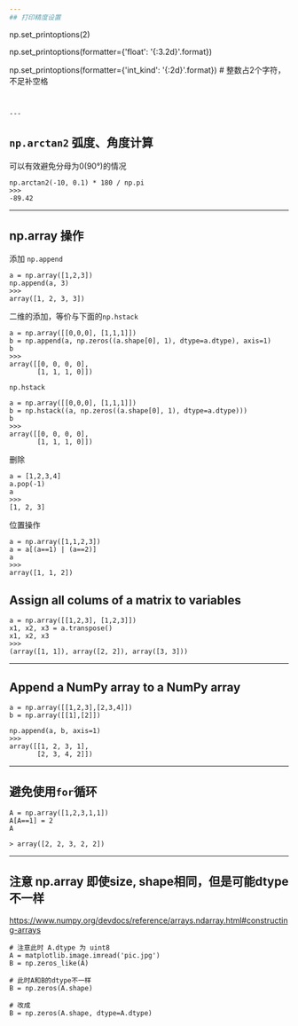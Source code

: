 ```yaml
---
## 打印精度设置
```
np.set_printoptions(2)

np.set_printoptions(formatter={'float': '{:3.2d}'.format})

np.set_printoptions(formatter={'int_kind': '{:2d}'.format}) # 整数占2个字符，不足补空格
```


---
```

## `np.arctan2` 弧度、角度计算
可以有效避免分母为0(90°)的情况
```
np.arctan2(-10, 0.1) * 180 / np.pi
>>>
-89.42
```

---
## np.array 操作
添加
`np.append`
```
a = np.array([1,2,3])
np.append(a, 3)
>>>
array([1, 2, 3, 3])
```

二维的添加，等价与下面的`np.hstack`
```
a = np.array([[0,0,0], [1,1,1]])
b = np.append(a, np.zeros((a.shape[0], 1), dtype=a.dtype), axis=1)
b
>>>
array([[0, 0, 0, 0],
       [1, 1, 1, 0]])
```

`np.hstack`
```
a = np.array([[0,0,0], [1,1,1]])
b = np.hstack((a, np.zeros((a.shape[0], 1), dtype=a.dtype)))
b
>>>
array([[0, 0, 0, 0],
       [1, 1, 1, 0]])
```


删除
```
a = [1,2,3,4]
a.pop(-1)
a
>>>
[1, 2, 3]
```

位置操作
```
a = np.array([1,1,2,3])
a = a[(a==1) | (a==2)]
a
>>>
array([1, 1, 2])
```

## Assign all colums of a matrix to variables
```
a = np.array([[1,2,3], [1,2,3]])
x1, x2, x3 = a.transpose()
x1, x2, x3
>>>
(array([1, 1]), array([2, 2]), array([3, 3]))
```

---
## Append a NumPy array to a NumPy array
```
a = np.array([[1,2,3],[2,3,4]])
b = np.array([[1],[2]])

np.append(a, b, axis=1)
>>>
array([[1, 2, 3, 1],
       [2, 3, 4, 2]])
```

---
## 避免使用`for`循环
```
A = np.array([1,2,3,1,1])
A[A==1] = 2
A

> array([2, 2, 3, 2, 2])
```

---
## 注意 np.array 即使size, shape相同，但是可能dtype不一样
https://www.numpy.org/devdocs/reference/arrays.ndarray.html#constructing-arrays

```
# 注意此时 A.dtype 为 uint8
A = matplotlib.image.imread('pic.jpg')
B = np.zeros_like(A)

# 此时A和B的dtype不一样
B = np.zeros(A.shape)

# 改成
B = np.zeros(A.shape, dtype=A.dtype)
```
